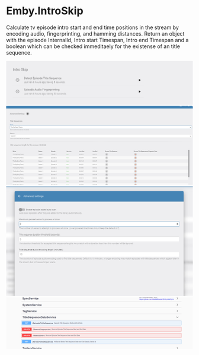 # Emby.IntroSkip

Calculate tv episode intro start and end time positions in the stream by encoding audio, fingerprinting, and hamming distances.
Return an object with the episode InternalId, Intro start Timespan, Intro end Timespan and a boolean which can be checked immeditaely for the existense of an title sequence.

![alt text](https://raw.githubusercontent.com/chefbennyj1/Emby.IntroSkip/master/asset1.png)
![alt text](https://raw.githubusercontent.com/chefbennyj1/Emby.IntroSkip/master/asset2.png)
![alt text](https://raw.githubusercontent.com/chefbennyj1/Emby.IntroSkip/master/asset3.png)
![alt text](https://raw.githubusercontent.com/chefbennyj1/Emby.IntroSkip/master/asset4.png)

